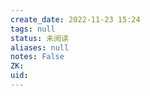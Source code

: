 ```yaml
---
create_date: 2022-11-23 15:24
tags: null
status: 未阅读 
aliases: null
notes: False
ZK: 
uid: 
---
```



